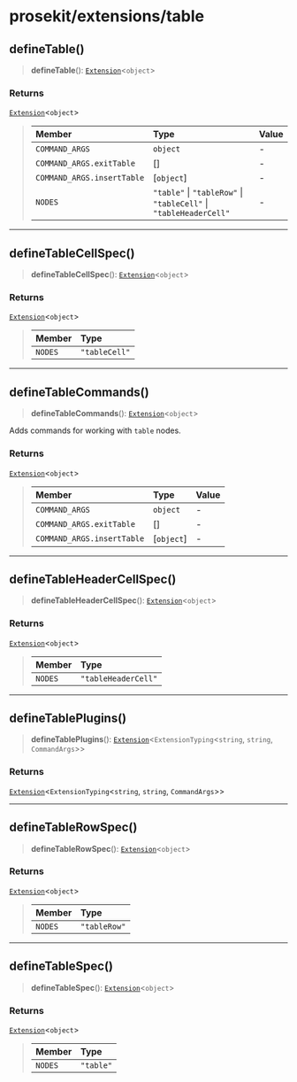 # prosekit/extensions/table

<a id="defineTable" name="defineTable"></a>

## defineTable()

> **defineTable**(): [`Extension`](../core.md#ExtensionT)\<`object`\>

### Returns

[`Extension`](../core.md#ExtensionT)\<`object`\>

> | Member | Type | Value |
> | :------ | :------ | :------ |
> | `COMMAND_ARGS` | `object` | - |
> | `COMMAND_ARGS.exitTable` | [] | - |
> | `COMMAND_ARGS.insertTable` | [`object`] | - |
> | `NODES` | `"table"` \| `"tableRow"` \| `"tableCell"` \| `"tableHeaderCell"` | - |
>

***

<a id="defineTableCellSpec" name="defineTableCellSpec"></a>

## defineTableCellSpec()

> **defineTableCellSpec**(): [`Extension`](../core.md#ExtensionT)\<`object`\>

### Returns

[`Extension`](../core.md#ExtensionT)\<`object`\>

> | Member | Type |
> | :------ | :------ |
> | `NODES` | `"tableCell"` |
>

***

<a id="defineTableCommands" name="defineTableCommands"></a>

## defineTableCommands()

> **defineTableCommands**(): [`Extension`](../core.md#ExtensionT)\<`object`\>

Adds commands for working with `table` nodes.

### Returns

[`Extension`](../core.md#ExtensionT)\<`object`\>

> | Member | Type | Value |
> | :------ | :------ | :------ |
> | `COMMAND_ARGS` | `object` | - |
> | `COMMAND_ARGS.exitTable` | [] | - |
> | `COMMAND_ARGS.insertTable` | [`object`] | - |
>

***

<a id="defineTableHeaderCellSpec" name="defineTableHeaderCellSpec"></a>

## defineTableHeaderCellSpec()

> **defineTableHeaderCellSpec**(): [`Extension`](../core.md#ExtensionT)\<`object`\>

### Returns

[`Extension`](../core.md#ExtensionT)\<`object`\>

> | Member | Type |
> | :------ | :------ |
> | `NODES` | `"tableHeaderCell"` |
>

***

<a id="defineTablePlugins" name="defineTablePlugins"></a>

## defineTablePlugins()

> **defineTablePlugins**(): [`Extension`](../core.md#ExtensionT)\<`ExtensionTyping`\<`string`, `string`, `CommandArgs`\>\>

### Returns

[`Extension`](../core.md#ExtensionT)\<`ExtensionTyping`\<`string`, `string`, `CommandArgs`\>\>

***

<a id="defineTableRowSpec" name="defineTableRowSpec"></a>

## defineTableRowSpec()

> **defineTableRowSpec**(): [`Extension`](../core.md#ExtensionT)\<`object`\>

### Returns

[`Extension`](../core.md#ExtensionT)\<`object`\>

> | Member | Type |
> | :------ | :------ |
> | `NODES` | `"tableRow"` |
>

***

<a id="defineTableSpec" name="defineTableSpec"></a>

## defineTableSpec()

> **defineTableSpec**(): [`Extension`](../core.md#ExtensionT)\<`object`\>

### Returns

[`Extension`](../core.md#ExtensionT)\<`object`\>

> | Member | Type |
> | :------ | :------ |
> | `NODES` | `"table"` |
>
